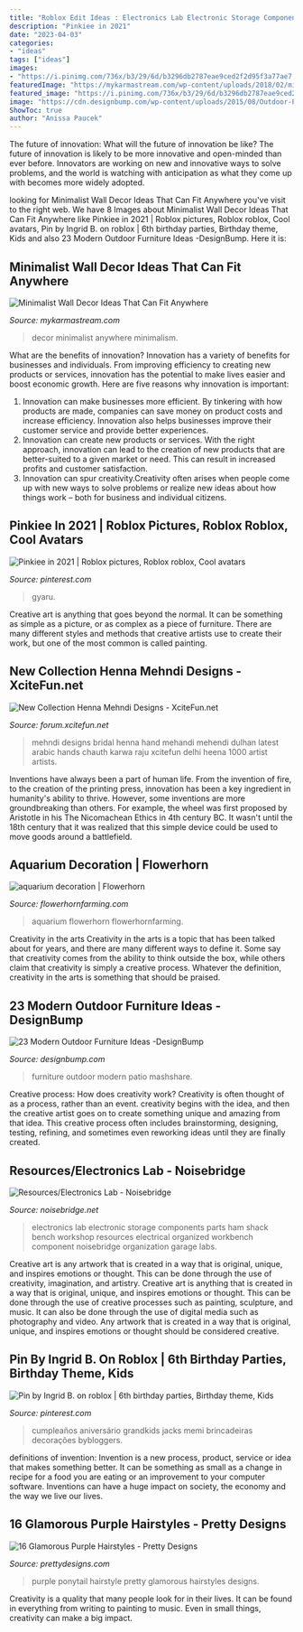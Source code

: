 ```yaml
---
title: "Roblox Edit Ideas : Electronics Lab Electronic Storage Components Parts Ham Shack Bench Workshop Resources Electrical Organized Workbench Component Noisebridge Organization Garage Labs"
description: "Pinkiee in 2021"
date: "2023-04-03"
categories:
- "ideas"
tags: ["ideas"]
images:
- "https://i.pinimg.com/736x/b3/29/6d/b3296db2787eae9ced2f2d95f3a77ae7.jpg"
featuredImage: "https://mykarmastream.com/wp-content/uploads/2018/02/minimalist-wall-decor-11-.jpg"
featured_image: "https://i.pinimg.com/736x/b3/29/6d/b3296db2787eae9ced2f2d95f3a77ae7.jpg"
image: "https://cdn.designbump.com/wp-content/uploads/2015/08/Outdoor-Patio-Furniture-40.jpg"
ShowToc: true
author: "Anissa Paucek"
---
```



The future of innovation: What will the future of innovation be like?
The future of innovation is likely to be more innovative and open-minded than ever before. Innovators are working on new and innovative ways to solve problems, and the world is watching with anticipation as what they come up with becomes more widely adopted.

	

		
looking for Minimalist Wall Decor Ideas That Can Fit Anywhere you've visit to the right web. We have 8 Images about Minimalist Wall Decor Ideas That Can Fit Anywhere like Pinkiee in 2021 | Roblox pictures, Roblox roblox, Cool avatars, Pin by Ingrid B. on roblox | 6th birthday parties, Birthday theme, Kids and also 23 Modern Outdoor Furniture Ideas -DesignBump. Here it is:
		
    
## Minimalist Wall Decor Ideas That Can Fit Anywhere

<img loading=lazy src="https://mykarmastream.com/wp-content/uploads/2018/02/minimalist-wall-decor-11-.jpg" onerror="this.onerror=null;this.src='https://tse3.mm.bing.net/th?id=OIP.2MSNqhEyDBax3vmrXTpjPQHaLH&amp;pid=15.1';" alt="Minimalist Wall Decor Ideas That Can Fit Anywhere">

_Source: mykarmastream.com_

>decor minimalist anywhere minimalism. 

	

What are the benefits of innovation?
Innovation has a variety of benefits for businesses and individuals. From improving efficiency to creating new products or services, innovation has the potential to make lives easier and boost economic growth. Here are five reasons why innovation is important: 
1. Innovation can make businesses more efficient. By tinkering with how products are made, companies can save money on product costs and increase efficiency. Innovation also helps businesses improve their customer service and provide better experiences. 
2. Innovation can create new products or services. With the right approach, innovation can lead to the creation of new products that are better-suited to a given market or need. This can result in increased profits and customer satisfaction. 
3. Innovation can spur creativity.Creativity often arises when people come up with new ways to solve problems or realize new ideas about how things work – both for business and individual citizens.

    
## Pinkiee In 2021 | Roblox Pictures, Roblox Roblox, Cool Avatars

<img loading=lazy src="https://i.pinimg.com/736x/2e/c0/47/2ec0474d9aa6208adb1d6186ddbca227.jpg" onerror="this.onerror=null;this.src='https://tse2.mm.bing.net/th?id=OIP.aEurISryJgBIZBmFqjs66wHaOc&amp;pid=15.1';" alt="Pinkiee in 2021 | Roblox pictures, Roblox roblox, Cool avatars">

_Source: pinterest.com_

>gyaru. 

	

Creative art is anything that goes beyond the normal. It can be something as simple as a picture, or as complex as a piece of furniture. There are many different styles and methods that creative artists use to create their work, but one of the most common is called painting.

    
## New Collection Henna Mehndi Designs - XciteFun.net

<img loading=lazy src="http://img.xcitefun.net/users/2013/03/323424,xcitefun-awesome-henna-mehndi-designs-26.jpg" onerror="this.onerror=null;this.src='https://tse1.mm.bing.net/th?id=OIP.V_ojj1wsliM1KBRGjcntrgHaJ5&amp;pid=15.1';" alt="New Collection Henna Mehndi Designs - XciteFun.net">

_Source: forum.xcitefun.net_

>mehndi designs bridal henna hand mehandi mehendi dulhan latest arabic hands chauth karwa raju xcitefun delhi heena 1000 artist artists. 

	

Inventions have always been a part of human life. From the invention of fire, to the creation of the printing press, innovation has been a key ingredient in humanity's ability to thrive. However, some inventions are more groundbreaking than others. For example, the wheel was first proposed by Aristotle in his The Nicomachean Ethics in 4th century BC. It wasn't until the 18th century that it was realized that this simple device could be used to move goods around a battlefield.

    
## Aquarium Decoration | Flowerhorn

<img loading=lazy src="https://flowerhornfarming.com/wp-content/uploads/2019/02/aquarium-decoration.jpg" onerror="this.onerror=null;this.src='https://tse4.mm.bing.net/th?id=OIP.vRNAL89aMkAvmzZGqFwQJgHaE1&amp;pid=15.1';" alt="aquarium decoration | Flowerhorn">

_Source: flowerhornfarming.com_

>aquarium flowerhorn flowerhornfarming. 

	

Creativity in the arts
Creativity in the arts is a topic that has been talked about for years, and there are many different ways to define it. Some say that creativity comes from the ability to think outside the box, while others claim that creativity is simply a creative process. Whatever the definition, creativity in the arts is something that should be praised.

    
## 23 Modern Outdoor Furniture Ideas -DesignBump

<img loading=lazy src="https://cdn.designbump.com/wp-content/uploads/2015/08/Outdoor-Patio-Furniture-40.jpg" onerror="this.onerror=null;this.src='https://tse2.mm.bing.net/th?id=OIP.tRV1CHRiYWQsESdm9Pk1QAHaGq&amp;pid=15.1';" alt="23 Modern Outdoor Furniture Ideas -DesignBump">

_Source: designbump.com_

>furniture outdoor modern patio mashshare. 

	

Creative process: How does creativity work?
Creativity is often thought of as a process, rather than an event. creativity begins with the idea, and then the creative artist goes on to create something unique and amazing from that idea. This creative process often includes brainstorming, designing, testing, refining, and sometimes even reworking ideas until they are finally created.

    
## Resources/Electronics Lab - Noisebridge

<img loading=lazy src="https://www.noisebridge.net/images/7/7f/ComponentBins.JPG" onerror="this.onerror=null;this.src='https://tse3.mm.bing.net/th?id=OIP.TZys6lbGXmxo9AwstuSZcgHaFj&amp;pid=15.1';" alt="Resources/Electronics Lab - Noisebridge">

_Source: noisebridge.net_

>electronics lab electronic storage components parts ham shack bench workshop resources electrical organized workbench component noisebridge organization garage labs. 

	

Creative art is any artwork that is created in a way that is original, unique, and inspires emotions or thought. This can be done through the use of creativity, imagination, and artistry.
Creative art is anything that is created in a way that is original, unique, and inspires emotions or thought. This can be done through the use of creative processes such as painting, sculpture, and music. It can also be done through the use of digital media such as photography and video. Any artwork that is created in a way that is original, unique, and inspires emotions or thought should be considered creative.

    
## Pin By Ingrid B. On Roblox | 6th Birthday Parties, Birthday Theme, Kids

<img loading=lazy src="https://i.pinimg.com/736x/b3/29/6d/b3296db2787eae9ced2f2d95f3a77ae7.jpg" onerror="this.onerror=null;this.src='https://tse1.mm.bing.net/th?id=OIP.2aGEOKFlZ4jda_mS0LEIGwHaJ3&amp;pid=15.1';" alt="Pin by Ingrid B. on roblox | 6th birthday parties, Birthday theme, Kids">

_Source: pinterest.com_

>cumpleaños aniversário grandkids jacks memi brincadeiras decorações bybloggers. 

	

definitions of invention:
Invention is a new process, product, service or idea that makes something better. It can be something as small as a change in recipe for a food you are eating or an improvement to your computer software. Inventions can have a huge impact on society, the economy and the way we live our lives.

    
## 16 Glamorous Purple Hairstyles - Pretty Designs

<img loading=lazy src="http://www.prettydesigns.com/wp-content/uploads/2014/09/Purple-Ponytail-Hairstyle.jpg" onerror="this.onerror=null;this.src='https://tse4.mm.bing.net/th?id=OIP.GEN3jTOfvM7a4ET16zMlZQHaJ4&amp;pid=15.1';" alt="16 Glamorous Purple Hairstyles - Pretty Designs">

_Source: prettydesigns.com_

>purple ponytail hairstyle pretty glamorous hairstyles designs. 

	

Creativity is a quality that many people look for in their lives. It can be found in everything from writing to painting to music. Even in small things, creativity can make a big impact.

